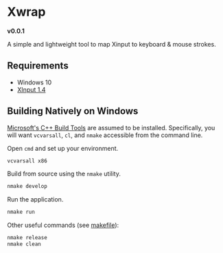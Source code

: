 # Xwrap
**v0.0.1**

A simple and lightweight tool to map
Xinput to keyboard & mouse strokes.

## Requirements
- Windows 10
- [XInput 1.4](https://docs.microsoft.com/en-us/windows/win32/xinput/xinput-versions)

## Building Natively on Windows
[Microsoft's C++ Build Tools](https://visualstudio.microsoft.com/visual-cpp-build-tools/) are assumed to be installed. Specifically, you will want `vcvarsall`, `cl`, and `nmake` accessible from the command line.

Open `cmd` and set up your environment.

```bat
vcvarsall x86
```

Build from source using the `nmake` utility. 

```bat
nmake develop
```

Run the application.
```bat
nmake run
```

Other useful commands (see [makefile](/makefile)):

```bat
nmake release
nmake clean
```
